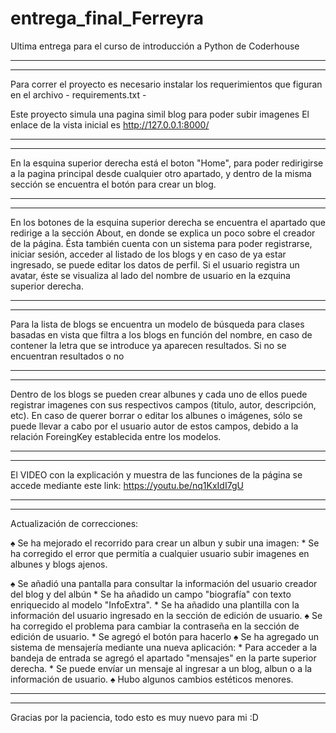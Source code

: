 # entrega_final_Ferreyra

Ultima entrega para el curso de introducción a Python de Coderhouse

-----------------------------------------------------------------------------
-----------------------------------------------------------------------------
 Para correr el proyecto es necesario instalar los requerimientos que figuran en el archivo - requirements.txt -
 
 Este proyecto simula una pagina simil blog para poder subir imagenes
 El enlace de la vista inicial es http://127.0.0.1:8000/
 

-----------------------------------------------------------------------------
-----------------------------------------------------------------------------

 En la esquina superior derecha está el boton "Home", para poder redirigirse a la pagina principal desde cualquier otro apartado, 
 y dentro de la misma sección se encuentra el botón para crear un blog.
 

-----------------------------------------------------------------------------
-----------------------------------------------------------------------------

 En los botones de la esquina superior derecha se encuentra el apartado que redirige a la sección About, en donde se explica un poco sobre el creador de la página. Ésta también cuenta con un sistema para poder registrarse, iniciar sesión, acceder al listado de los blogs y en caso de ya estar ingresado, se puede editar los datos de perfil. Si el usuario registra un avatar, éste se visualiza al lado del nombre de usuario en la ezquina superior derecha.

 -----------------------------------------------------------------------------
 -----------------------------------------------------------------------------

 Para la lista de blogs se encuentra un modelo de búsqueda para clases basadas en vista que filtra a los blogs en función del nombre, en caso de contener la letra que se introduce ya aparecen resultados. Si no se encuentran resultados o no 

 -----------------------------------------------------------------------------
 -----------------------------------------------------------------------------

 Dentro de los blogs se pueden crear albunes y cada uno de ellos puede registrar imagenes con sus respectivos campos (titulo, autor, descripción, etc).
 En caso de querer borrar o editar los albunes o imágenes, sólo se puede llevar a cabo por el usuario autor de estos campos, debido a la relación ForeingKey establecida entre los modelos.

 -----------------------------------------------------------------------------
 -----------------------------------------------------------------------------

El VIDEO con la explicación y muestra de las funciones de la página se accede mediante este link: https://youtu.be/nq1KxIdI7gU

 -----------------------------------------------------------------------------
 -----------------------------------------------------------------------------

 Actualización de correcciones:

 ♠ Se ha mejorado el recorrido para crear un albun y subir una imagen:
    * Se ha corregido el error que permitía a cualquier usuario subir imagenes en albunes y blogs ajenos.

 ♠ Se añadió una pantalla para consultar la información del usuario creador del blog y del albún
    * Se ha añadido un campo "biografía" con texto enriquecido al modelo "InfoExtra".
    * Se ha añadido una plantilla con la información del usuario ingresado en la sección de edición de usuario.
 ♠ Se ha corregido el problema para cambiar la contraseña en la sección de edición de usuario.
    * Se agregó el botón para hacerlo
 ♠ Se ha agregado un sistema de mensajería mediante una nueva aplicación:
    * Para acceder a la bandeja de entrada se agregó el apartado "mensajes" en la parte superior derecha.
    * Se puede envíar un mensaje al ingresar a un blog, albun o a la información de usuario.
 ♠ Hubo algunos cambios estéticos menores.

 -----------------------------------------------------------------------------
 -----------------------------------------------------------------------------

Gracias por la paciencia, todo esto es muy nuevo para mi :D



